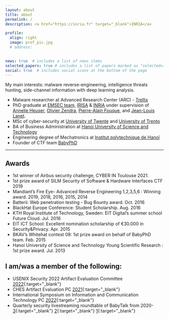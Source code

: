```yaml
---
layout: about
title: about
permalink: /
description: <a href="https://inria.fr" target="_blank">INRIA</a>

profile:
  align: right
  image: prof_pic.jpg
  # address:
    

news: true  # includes a list of news items
selected_papers: true # includes a list of papers marked as "selected={true}"
social: true  # includes social icons at the bottom of the page
---
```

My main interests: malware reverse-engineering, intelligence threats hunting, side-channel information with deep learning analysis.

- Malware researcher at Advanced Research Center (ARC) -  <a href = "https://www.trellix.com/" target="_blank">Trellix</a>
- PhD graduate at <a href = "https://www.irisa.fr/emsec/" target="_blank">EMSEC team</a>, <a href="https://irisa.fr" target="_blank">IRISA</a> & <a href="https://inria.fr" target="_blank">INRIA</a> under supervision of <a href="http://www.annelieheuser.com/" target="_blank">Annelie Heuser</a>, <a href="https://members.loria.fr/OZendra/" target="_blank">Olivier Zendra</a>, <a href="https://www.di.ens.fr/~fouque/" target="_blank">Pierre-Alain Fouque</a>, and <a href="http://p.lanet.free.fr/pmwiki-2.2.81/" target="_blank">Jean-Louis Lanet</a>.
- MSc of cyber-security at <a href="https://www.utwente.nl/" target="_blank">University of Twente</a> and <a href="https://www.unitn.it/" target="_blank">University of Trento</a>
- BA of Business Administration at <a href="https://www.hust.edu.vn/" target="_blank">Hanoi University of Science and Technology</a>
- Engineering degree of Mechatronics at <a href="https://www.hust.edu.vn/" target="_blank">Institut polytechnique de Hanoï</a>
- Founder of CTF team <a href="https://babyphd.net" target="_blank">BabyPhD</a>

---
## Awards

- 1st winner of Airbus security challenge, CYBER IN Toulouse 2021.
- 1st prize award of SILM Security of Software & Hardware Interfaces CTF 2019
- Mandiant’s Fire Eye- Advanced Reverse Engineering 1,2,3,5,6 : Winning award. 2019, 2018, 2016, 2015, 2014
- Batterii: Web penetration testing - Bug Bounty award. Oct. 2016
- BlackHat Europe Conference: Student Scholarship. Aug. 2016
- KTH Royal Institute of Technology, Sweden: EIT Digital’s summer school Future Cloud. Jul. 2016
- EIT ICT School: Excellent nomination scholarship of €30.000 in Security&Privacy. Apr. 2015
- BKAV’s Whitehat contest 08: 1st prize award on behalf of BabyPhD team. Feb. 2015
- Hanoi University of Science and Technology Young Scientific Research : 1st prize award. Jul. 2013

## I am/was a member of the following:
- USENIX Security 2022 Artifact Evaluation Committee [2022](https://www.usenix.org/conference/usenixsecurity22/call-for-artifacts){:target="_blank"}
- CHES Artifact Evaluation PC [2021](https://ches.iacr.org/2021/artifacts.php){:target="_blank"}
- International Symposium on Information and Communication Technology PC [2022](https://soict.org/){:target="_blank"}
- Quarterly security livestreaming roundtable of BabyTalk from 2020- [3](https://www.youtube.com/watch?v=DDxRn3CNdeQ){:target="_blank"} [2](https://www.youtube.com/watch?v=7gE_9P0CDUk){:target="_blank"} [1](https://www.youtube.com/watch?v=rMevp_WBY88){:target="_blank"}



<!---
[//]: <> (Write your biography here. Tell the world about yourself. Link to your favorite [subreddit](http://reddit.com){:target="\_blank"}. You can put a picture in, too. The code is already in, just name your picture `prof_pic.jpg` and put it in the `img/` folder.

Put your address / P.O. box / other info right below your picture. You can also disable any these elements by editing `profile` property of the YAML header of your `_pages/about.md`. Edit `_bibliography/papers.bib` and Jekyll will render your [publications page](/al-folio/publications/) automatically.

Link to your social media connections, too. This theme is set up to use [Font Awesome icons](http://fortawesome.github.io/Font-Awesome/){:target="\_blank"} and [Academicons](https://jpswalsh.github.io/academicons/){:target="\_blank"}, like the ones below. Add your Facebook, Twitter, LinkedIn, Google Scholar, or just disable all of them.
)
-->